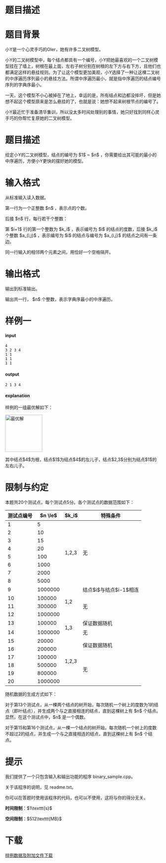 # 题目描述


# 题目背景


<p>小Y是一个心灵手巧的OIer，她有许多二叉树模型。</p>
<p>小Y的二叉树模型中，每个结点都具有一个编号，小Y把她最喜欢的一个二叉树模型挂在了墙上，树根在最上面，左右子树分别在树根的左下方与右下方，且他们也都满足这样的悬挂规则。为了让这个模型更加美观，小Y选择了一种让这棵二叉树的中序遍历序列最小的悬挂方法。所谓中序遍历最小，就是指中序遍历的结点编号序列的字典序最小。</p>
<p>一天，这个模型不小心被掉在了地上，幸运的是，所有结点和边都没摔坏，但是她想不起这个模型原来是怎么悬挂的了，也就是说：她想不起来树根节点的编号了。</p>
<p>小Y最近忙于准备清华集训，所以没太多时间处理别的事情，她只好找到同样心灵手巧的你帮忙复原她的二叉树模型。</p>

# 题目描述


<p>给定小Y的二叉树模型，结点的编号为 $1$ ~ $n$ ，你需要给出其可能的最小的中序遍历，方便小Y更快的摆好她的模型。</p>

# 输入格式


<p>从标准输入读入数据。</p>
<p>第一行为一个正整数 $n$ ，表示点的个数。</p>
<p>后接 $n$ 行，每行若干个整数：</p>
<p>第 $i+1$ 行的第一个整数为 $k_i$ ，表示编号为 $i$ 的结点的度数，后接 $k_i$ 个整数 $a_{i,j}$ ，表示编号为 $i$ 的结点与编号为 $a_{i,j}$ 的结点之间有一条边。</p>
<p>同一行输入的相邻两个元素之间，用恰好一个空格隔开。</p>

# 输出格式


<p>输出到标准输出。</p>
<p>输出共一行， $n$ 个整数，表示字典序最小的中序遍历。</p>

# 样例一


<h4>input</h4>
<pre><code class="sh_plain">4
3 2 3 4
1 1
1 1
1 1</code></pre>
<h4>output</h4>
<pre><code class="sh_plain">2 1 3 4</code></pre>
<h4>explanation</h4>
<p>样例的一组最优解如下：</p>
<p><img class="img-responsive center-block" src="//img.uoj.ac/problem/339/339-optimal.webp" style="width:120px;" alt="最优解"/></p>
<p>其中结点$4$为根，结点$1$为结点$4$的左儿子，结点$2,3$分别为结点$1$的左右儿子。</p>

# 限制与约定


<p>本题共20个测试点，每个测试点5分。各个测试点的数据范围如下：</p>
<table class="table table-bordered table-text-center table-vertical-middle"><thead><tr><th rowspan="1">测试点编号</th><th rowspan="1">$n \le$</th><th rowspan="1">$k_i$</th><th rowspan="1">特殊条件</th></tr></thead><tbody><tr><td rowspan="1">1</td><td rowspan="1">5</td><td rowspan="8">1,2,3</td><td rowspan="8">无</td></tr><tr><td rowspan="1">2</td><td rowspan="1">10</td></tr><tr><td rowspan="1">3</td><td rowspan="1">15</td></tr><tr><td rowspan="1">4</td><td rowspan="1">20</td></tr><tr><td rowspan="1">5</td><td rowspan="1">100</td></tr><tr><td rowspan="1">6</td><td rowspan="1">1000</td></tr><tr><td rowspan="1">7</td><td rowspan="1">2000</td></tr><tr><td rowspan="1">8</td><td rowspan="1">5000</td></tr><tr><td rowspan="1">9</td><td rowspan="1">1000000</td><td rowspan="4">1,2</td><td rowspan="1">结点$i$与结点$i-1$相连</td></tr><tr><td rowspan="1">10</td><td rowspan="1">100000</td><td rowspan="3">无</td></tr><tr><td rowspan="1">11</td><td rowspan="1">300000</td></tr><tr><td rowspan="1">12</td><td rowspan="1">1000000</td></tr><tr><td rowspan="1">13</td><td rowspan="1">100000</td><td rowspan="2">1,3</td><td rowspan="1">保证数据随机</td></tr><tr><td rowspan="1">14</td><td rowspan="1">1000000</td><td rowspan="1">无</td></tr><tr><td rowspan="1">15</td><td rowspan="1">20000</td><td rowspan="6">1,2,3</td><td rowspan="2">保证数据随机</td></tr><tr><td rowspan="1">16</td><td rowspan="1">200000</td></tr><tr><td rowspan="1">17</td><td rowspan="1">100000</td><td rowspan="4">无</td></tr><tr><td rowspan="1">18</td><td rowspan="1">500000</td></tr><tr><td rowspan="1">19</td><td rowspan="1">800000</td></tr><tr><td rowspan="1">20</td><td rowspan="1">1000000</td></tr></tbody></table><p>随机数据的生成方式如下：</p>
<p>对于第13个测试点，从一棵两个结点的树开始，每次随机一个树上的度数为1的结点（即叶结点），并生成两个与之直接相连的结点，直到这棵树上有 $n$ 个结点。显然，在这个测试点中，$n$ 是一个偶数。</p>
<p>对于第15和第16个测试点，从一棵一个结点的树开始，每次随机一个树上的度数不超过2的结点，并生成一个与之直接相连的结点，直到这棵树上有 $n$ 个结点。</p>

# 提示


<p>我们提供了一个只包含输入和输出功能的程序 binary_sample.cpp。</p>
<p>关于该程序的说明，见 readme.txt。</p>
<p>你可以在答题时使用该程序的代码，也可以不使用，这将与你的得分无关。</p>
<p><strong>时间限制</strong>：$1\texttt{s}$</p>
<p><strong>空间限制</strong>：$512\texttt{MB}$</p>

# 下载


<p><a href="/download.php?type=problem&amp;id=339">样例数据及附加文件下载</a></p>
